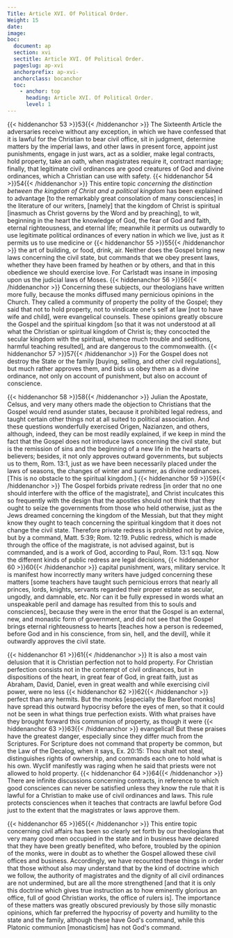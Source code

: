```yaml
---
Title: Article XVI. Of Political Order.
Weight: 15
date: 
image: 
boc:
  document: ap
  section: xvi
  sectitle: Article XVI. Of Political Order.
  pageslug: ap-xvi
  anchorprefix: ap-xvi-
  anchorclass: bocanchor
  toc:
    - anchor: top
      heading: Article XVI. Of Political Order.
      level: 1
---
```


{{< hiddenanchor 53 >}}53{{< /hiddenanchor >}} The Sixteenth Article the adversaries receive without any exception, in which we have confessed that it is lawful for the Christian to bear civil office, sit in judgment, determine matters by the imperial laws, and other laws in present force, appoint just punishments, engage in just wars, act as a soldier, make legal contracts, hold property, take an oath, when magistrates require it, contract marriage; finally, that legitimate civil ordinances are good creatures of God and divine ordinances, which a Christian can use with safety. {{< hiddenanchor 54 >}}54{{< /hiddenanchor >}} This entire topic _concerning the distinction between the kingdom of Christ and a political kingdom_ has been explained to advantage [to the remarkably great consolation of many consciences] in the literature of our writers, [namely] that the kingdom of Christ is spiritual [inasmuch as Christ governs by the Word and by preaching], to wit, beginning in the heart the knowledge of God, the fear of God and faith, eternal righteousness, and eternal life; meanwhile it permits us outwardly to use legitimate political ordinances of every nation in which we live, just as it permits us to use medicine or {{< hiddenanchor 55 >}}55{{< /hiddenanchor >}} the art of building, or food, drink, air. Neither does the Gospel bring new laws concerning the civil state, but commands that we obey present laws, whether they have been framed by heathen or by others, and that in this obedience we should exercise love. For Carlstadt was insane in imposing upon us the judicial laws of Moses. {{< hiddenanchor 56 >}}56{{< /hiddenanchor >}} Concerning these subjects, our theologians have written more fully, because the monks diffused many pernicious opinions in the Church. They called a community of property the polity of the Gospel; they said that not to hold property, not to vindicate one's self at law [not to have wife and child], were evangelical counsels. These opinions greatly obscure the Gospel and the spiritual kingdom [so that it was not understood at all what the Christian or spiritual kingdom of Christ is; they concocted the secular kingdom with the spiritual, whence much trouble and seditions, harmful teaching resulted], and are dangerous to the commonwealth. {{< hiddenanchor 57 >}}57{{< /hiddenanchor >}} For the Gospel does not destroy the State or the family [buying, selling, and other civil regulations], but much rather approves them, and bids us obey them as a divine ordinance, not only on account of punishment, but also on account of conscience.

{{< hiddenanchor 58 >}}58{{< /hiddenanchor >}} Julian the Apostate, Celsus, and very many others made the objection to Christians that the Gospel would rend asunder states, because it prohibited legal redress, and taught certain other things not at all suited to political association. And these questions wonderfully exercised Origen, Nazianzen, and others, although, indeed, they can be most readily explained, if we keep in mind the fact that the Gospel does not introduce laws concerning the civil state, but is the remission of sins and the beginning of a new life in the hearts of believers; besides, it not only approves outward governments, but subjects us to them, Rom. 13:1, just as we have been necessarily placed under the laws of seasons, the changes of winter and summer, as divine ordinances. [This is no obstacle to the spiritual kingdom.] {{< hiddenanchor 59 >}}59{{< /hiddenanchor >}} The Gospel forbids private redress [in order that no one should interfere with the office of the magistrate], and Christ inculcates this so frequently with the design that the apostles should not think that they ought to seize the governments from those who held otherwise, just as the Jews dreamed concerning the kingdom of the Messiah, but that they might know they ought to teach concerning the spiritual kingdom that it does not change the civil state. Therefore private redress is prohibited not by advice, but by a command, Matt. 5:39; Rom. 12:19. Public redress, which is made through the office of the magistrate, is not advised against, but is commanded, and is a work of God, according to Paul, Rom. 13:1 sqq. Now the different kinds of public redress are legal decisions, {{< hiddenanchor 60 >}}60{{< /hiddenanchor >}} capital punishment, wars, military service. It is manifest how incorrectly many writers have judged concerning these matters [some teachers have taught such pernicious errors that nearly all princes, lords, knights, servants regarded their proper estate as secular, ungodly, and damnable, etc. Nor can it be fully expressed in words what an unspeakable peril and damage has resulted from this to souls and consciences], because they were in the error that the Gospel is an external, new, and monastic form of government, and did not see that the Gospel brings eternal righteousness to hearts [teaches how a person is redeemed, before God and in his conscience, from sin, hell, and the devil], while it outwardly approves the civil state.

{{< hiddenanchor 61 >}}61{{< /hiddenanchor >}} It is also a most vain delusion that it is Christian perfection not to hold property. For Christian perfection consists not in the contempt of civil ordinances, but in dispositions of the heart, in great fear of God, in great faith, just as Abraham, David, Daniel, even in great wealth and while exercising civil power, were no less {{< hiddenanchor 62 >}}62{{< /hiddenanchor >}} perfect than any hermits. But the monks [especially the Barefoot monks] have spread this outward hypocrisy before the eyes of men, so that it could not be seen in what things true perfection exists. With what praises have they brought forward this communion of property, as though it were {{< hiddenanchor 63 >}}63{{< /hiddenanchor >}} evangelical! But these praises have the greatest danger, especially since they differ much from the Scriptures. For Scripture does not command that property be common, but the Law of the Decalog, when it says, Ex. 20:15: Thou shalt not steal, distinguishes rights of ownership, and commands each one to hold what is his own. Wyclif manifestly was raging when he said that priests were not allowed to hold property. {{< hiddenanchor 64 >}}64{{< /hiddenanchor >}} There are infinite discussions concerning contracts, in reference to which good consciences can never be satisfied unless they know the rule that it is lawful for a Christian to make use of civil ordinances and laws. This rule protects consciences when it teaches that contracts are lawful before God just to the extent that the magistrates or laws approve them.

{{< hiddenanchor 65 >}}65{{< /hiddenanchor >}} This entire topic concerning civil affairs has been so clearly set forth by our theologians that very many good men occupied in the state and in business have declared that they have been greatly benefited, who before, troubled by the opinion of the monks, were in doubt as to whether the Gospel allowed these civil offices and business. Accordingly, we have recounted these things in order that those without also may understand that by the kind of doctrine which we follow, the authority of magistrates and the dignity of all civil ordinances are not undermined, but are all the more strengthened [and that it is only this doctrine which gives true instruction as to how eminently glorious an office, full of good Christian works, the office of rulers is]. The importance of these matters was greatly obscured previously by those silly monastic opinions, which far preferred the hypocrisy of poverty and humility to the state and the family, although these have God's command, while this Platonic communion [monasticism] has not God's command.

